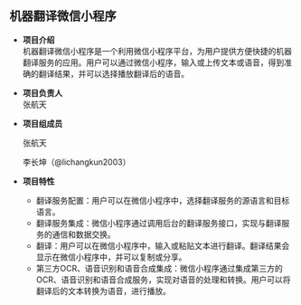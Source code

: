 ## 机器翻译微信小程序  

* **项目介绍**  
  机器翻译微信小程序是一个利用微信小程序平台，为用户提供方便快捷的机器翻译服务的应用。用户可以通过微信小程序，输入或上传文本或语音，得到准确的翻译结果，并可以选择播放翻译后的语音。

* **项目负责人**  
  张航天

* **项目组成员**  

  张航天

  李长坤（@lichangkun2003）

* **项目特性**  
  * 翻译服务配置：用户可以在微信小程序中，选择翻译服务的源语言和目标语言。
  * 翻译服务集成：微信小程序通过调用后台的翻译服务接口，实现与翻译服务的通信和数据交换。
  * 翻译：用户可以在微信小程序中，输入或粘贴文本进行翻译。翻译结果会显示在微信小程序中，并可以复制或分享。
  * 第三方OCR、语音识别和语音合成集成：微信小程序通过集成第三方的OCR、语音识别和语音合成服务，实现对语音的处理和转换。用户可以将翻译后的文本转换为语音，进行播放。